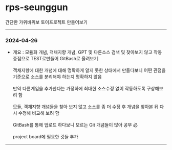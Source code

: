 # rps-seunggun
간단한 가위바위보 토이프로젝트 만들어보기

------------------------------------------------------------------------------------------------------------------
### 2024-04-26<br/>
- 개요 : 모듈화 개념, 객채지향 개념, GPT 및 다른소스 검색 및 찾아보지 않고 작동 중점으로 TEST로만들어 GitBash로 올려보기<br/><br/>
객채지향에 대한 개념에 대해 명확하게 알지 못한 상태에서 만들다보니 어떤 관점을 기준으로 소스를 분리해야 하는지 명확하지 않음<br/><br/>
만약 다른게임을 추가한다는 가정하에 최대한 소스수정 없이 작동하도록 구상해보려 함<br/><br/>
모듈, 객채지향 개념들을 찾아 보지 않고 소스를 좀 더 수정 후 개념을 찾아본 뒤 다시 수정해 비교해 보려 함<br/><br/>
GitBash를 통해 업로드 하다보니 모르는 Git 개념들이 많아 공부 必<br/><br/>
project board에 필요한 것들 추가<br/>

------------------------------------------------------------------------------------------------------------------

